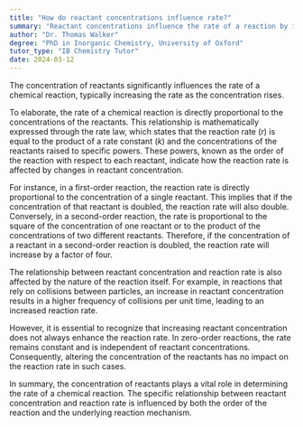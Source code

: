 ```yaml
---
title: "How do reactant concentrations influence rate?"
summary: "Reactant concentrations influence the rate of a reaction by increasing the rate as the concentration increases."
author: "Dr. Thomas Walker"
degree: "PhD in Inorganic Chemistry, University of Oxford"
tutor_type: "IB Chemistry Tutor"
date: 2024-03-12
---
```


The concentration of reactants significantly influences the rate of a chemical reaction, typically increasing the rate as the concentration rises.

To elaborate, the rate of a chemical reaction is directly proportional to the concentrations of the reactants. This relationship is mathematically expressed through the rate law, which states that the reaction rate ($r$) is equal to the product of a rate constant ($k$) and the concentrations of the reactants raised to specific powers. These powers, known as the order of the reaction with respect to each reactant, indicate how the reaction rate is affected by changes in reactant concentration.

For instance, in a first-order reaction, the reaction rate is directly proportional to the concentration of a single reactant. This implies that if the concentration of that reactant is doubled, the reaction rate will also double. Conversely, in a second-order reaction, the rate is proportional to the square of the concentration of one reactant or to the product of the concentrations of two different reactants. Therefore, if the concentration of a reactant in a second-order reaction is doubled, the reaction rate will increase by a factor of four.

The relationship between reactant concentration and reaction rate is also affected by the nature of the reaction itself. For example, in reactions that rely on collisions between particles, an increase in reactant concentration results in a higher frequency of collisions per unit time, leading to an increased reaction rate.

However, it is essential to recognize that increasing reactant concentration does not always enhance the reaction rate. In zero-order reactions, the rate remains constant and is independent of reactant concentrations. Consequently, altering the concentration of the reactants has no impact on the reaction rate in such cases.

In summary, the concentration of reactants plays a vital role in determining the rate of a chemical reaction. The specific relationship between reactant concentration and reaction rate is influenced by both the order of the reaction and the underlying reaction mechanism.
    